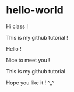 # hello-world

Hi class !

This is my github tutorial !

Hello !

Nice to meet you !

This is my github tutorial

Hope you like it ! ^_^
